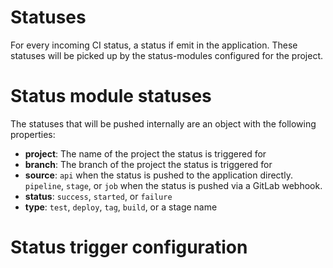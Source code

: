 # Statuses

For every incoming CI status, a status if emit in the application. These statuses will be picked up
by the status-modules configured for the project.

# Status module statuses

The statuses that will be pushed internally are an object with the following properties:

- **project**: The name of the project the status is triggered for
- **branch**: The branch of the project the status is triggered for
- **source**: `api` when the status is pushed to the application directly. `pipeline`, `stage`, or `job` when
  the status is pushed via a GitLab webhook.
- **status**: `success`, `started`, or `failure`
- **type**: `test`, `deploy`, `tag`, `build`, or a stage name

# Status trigger configuration

